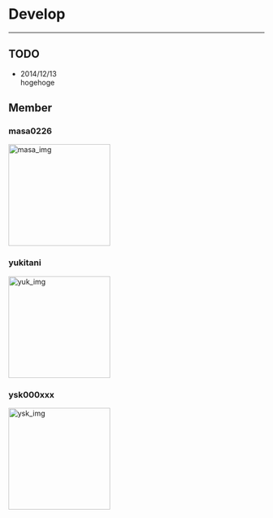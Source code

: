 # Develop
----------

## TODO
* 2014/12/13  
hogehoge

## Member 
### masa0226
<p><img src="https://avatars0.githubusercontent.com/u/8470189?v=3&s=460" alt="masa_img" title="masa_img" width="200" height="200"/></p>

### yukitani
<p><img src="https://avatars1.githubusercontent.com/u/8470197?v=3&s=460" alt="yuk_img" title="yuk_img" width="200" height="200"/></p>

### ysk000xxx  
<p><img src="https://avatars2.githubusercontent.com/u/5351652?v=3&s=460" alt="ysk_img" title="ysk_img" width="200" height="200"/></p>
